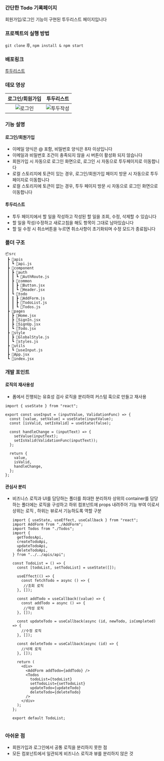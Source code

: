 ### 간단한 Todo 기록페이지

회원가입/로그인 기능이 구현된 투두리스트 페이지입니다

### 프로젝트의 실행 방법

`git clone` 후, `npm install & npm start`

### 배포링크

[투두리스트](https://wanted-pre-onboarding-frontend-chocho.netlify.app/)

### 데모 영상

| 로그인/회원가입 | 투두리스트 | 
|:-:| :-:|
|![로그인](https://github.com/chochojj/wanted-pre-onboarding-frontend/assets/104323906/4c308397-6daf-465c-926c-016e08605a2e) | ![투두작성](https://github.com/chochojj/wanted-pre-onboarding-frontend/assets/104323906/3e81e8f9-d8dd-4945-98b4-90c92ba8fb52)|

### 기능 설명

#### 로그인/회원가입

- 이메일 양식은 @ 포함, 비밀번호 양식은 8자 이상입니다
- 이메일과 비밀번호 조건이 충족되지 않을 시 버튼이 활성화 되지 않습니다
- 회원가입 시 자동으로 로그인 화면으로, 로그인 시 자동으로 투두페이지로 이동합니다
- 로컬 스토리지에 토큰이 있는 경우, 로그인/회원가입 페이지 방문 시 자동으로 투두 페이지로 이동합니다
- 로컬 스토리지에 토큰이 없는 경우, 투두 페이지 방문 시 자동으로 로그인 화면으로 이동합니다
#### 투두리스트

- 투두 페이지에서 할 일을 작성하고 작성된 할 일을 조회, 수정, 삭제할 수 있습니다
- 할 일을 작성/수정하고 새로고침을 해도 항목이 그대로 남아있습니다
- 할 일 수정 시 취소버튼을 누르면 취소사항이 초기화되며 수정 모드가 종료됩니다

### 폴더 구조
```
📦src
 ┣ 📂apis
 ┃ ┗ 📜api.js
 ┣ 📂component
 ┃ ┣ 📂auth
 ┃ ┃ ┗ 📜AuthRoute.js
 ┃ ┣ 📂common
 ┃ ┃ ┣ 📜Button.jsx
 ┃ ┃ ┗ 📜Header.jsx
 ┃ ┗ 📂todo
 ┃ ┃ ┣ 📜AddForm.js
 ┃ ┃ ┣ 📜TodoList.js
 ┃ ┃ ┗ 📜Todos.js
 ┣ 📂pages
 ┃ ┣ 📜Home.jsx
 ┃ ┣ 📜SignIn.jsx
 ┃ ┣ 📜SignUp.jsx
 ┃ ┗ 📜Todo.jsx
 ┣ 📂style
 ┃ ┣ 📜GlobalStyle.js
 ┃ ┗ 📜styles.js
 ┣ 📂utils
 ┃ ┗ 📜useInput.js
 ┣ 📜App.jsx
 ┗ 📜index.jsx
```

### 개발 포인트
#### 로직의 재사용성
- 폼에서 진행되는 유효성 검사 로직을 분리하여 커스텀 훅으로 만들고 재사용
```
import { useState } from "react";

export const useInput = (inputValue, ValidationFunc) => {
  const [value, setValue] = useState(inputValue);
  const [isValid, setIsValid] = useState(false);

  const handleChange = (inputText) => {
    setValue(inputText);
    setIsValid(ValidationFunc(inputText));
  };

  return {
    value,
    isValid,
    handleChange,
  };
};
```
  
#### 관심사 분리
- 비즈니스 로직과 UI를 담당하는 폴더를 최대한 분리하자
  상위의 container를 담당하는 폴더에는 로직을 구성하고 하위 컴포넌트에 props 내려주어 기능 부여
  이로서 상위는 로직 , 하위는 뷰로서 기능하도록 역할 구분
  
  ```
  import { useState, useEffect, useCallback } from "react";
  import AddForm from "./AddForm";
  import Todos from "./Todos";
  import {
    getTodosApi,
    createTodoApi,
    updateTodoApi,
    deleteTodoApi,
  } from "../../apis/api";
  
  const TodoList = () => {
    const [todoList, setTodoList] = useState([]);
  
    useEffect(() => {
      const fetchTodo = async () => {
       //조회 로직
    }, []);
  
    const addTodo = useCallback((value) => {
      const addTodo = async () => {
       //작성 로직
    }, []);
  
    const updateTodo = useCallback(async (id, newTodo, isCompleted) => {
      //수정 로직
    }, []);
  
    const deleteTodo = useCallback(async (id) => {
      //삭제 로직
    }, []);
  
    return (
      <div>
        <AddForm addTodo={addTodo} />
        <Todos
          todoList={todoList}
          setTodoList={setTodoList}
          updateTodo={updateTodo}
          deleteTodo={deleteTodo}
        />
      </div>
    );
  };
  
  export default TodoList;
 
### 아쉬운 점
- 회원가입과 로그인에서 공통 로직을 분리하지 못한 점
- 모든 컴포넌트에서 일관되게 비즈니스 로직과 뷰를 분리하지 않은 것
